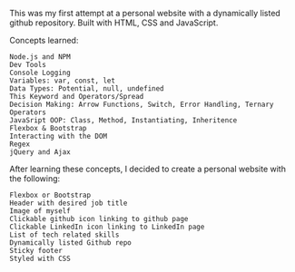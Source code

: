 This was my first attempt at a personal website with a dynamically listed github repository. Built with HTML, CSS and JavaScript.

Concepts learned:

    Node.js and NPM
    Dev Tools
    Console Logging
    Variables: var, const, let
    Data Types: Potential, null, undefined
    This Keyword and Operators/Spread
    Decision Making: Arrow Functions, Switch, Error Handling, Ternary Operators
    JavaSript OOP: Class, Method, Instantiating, Inheritence
    Flexbox & Bootstrap
    Interacting with the DOM
    Regex
    jQuery and Ajax
    
    
After learning these concepts, I decided to create a personal website with the following:

    Flexbox or Bootstrap
    Header with desired job title
    Image of myself
    Clickable github icon linking to github page
    Clickable LinkedIn icon linking to LinkedIn page
    List of tech related skills
    Dynamically listed Github repo
    Sticky footer
    Styled with CSS
